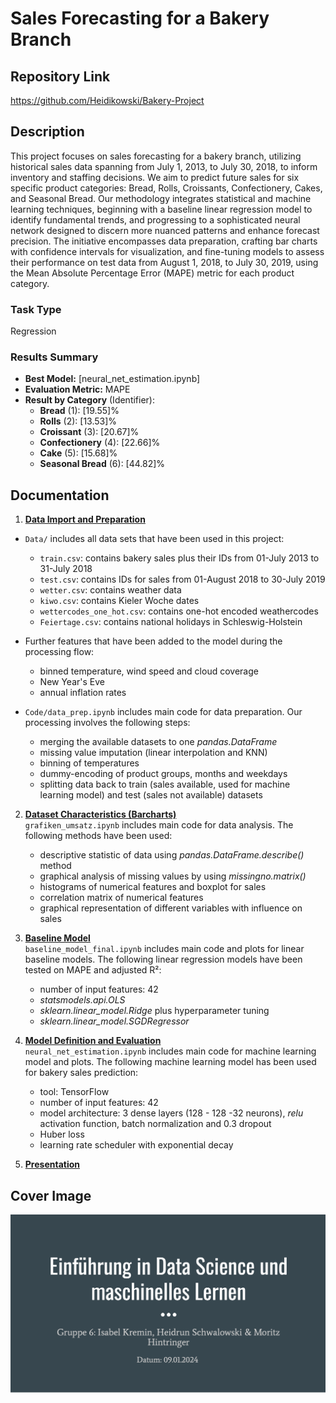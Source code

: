 # Sales Forecasting for a Bakery Branch

## Repository Link

https://github.com/Heidikowski/Bakery-Project

## Description

This project focuses on sales forecasting for a bakery branch, utilizing historical sales data spanning from July 1, 2013, to July 30, 2018, to inform inventory and staffing decisions. We aim to predict future sales for six specific product categories: Bread, Rolls, Croissants, Confectionery, Cakes, and Seasonal Bread. Our methodology integrates statistical and machine learning techniques, beginning with a baseline linear regression model to identify fundamental trends, and progressing to a sophisticated neural network designed to discern more nuanced patterns and enhance forecast precision. The initiative encompasses data preparation, crafting bar charts with confidence intervals for visualization, and fine-tuning models to assess their performance on test data from August 1, 2018, to July 30, 2019, using the Mean Absolute Percentage Error (MAPE) metric for each product category.

### Task Type

Regression

### Results Summary

-   **Best Model:** [neural_net_estimation.ipynb]
-   **Evaluation Metric:** MAPE
-   **Result by Category** (Identifier):
    -   **Bread** (1): [19.55]%
    -   **Rolls** (2): [13.53]%
    -   **Croissant** (3): [20.67]%
    -   **Confectionery** (4): [22.66]%
    -   **Cake** (5): [15.68]%
    -   **Seasonal Bread** (6): [44.82]%

## Documentation

1.  [**Data Import and Preparation**](0_DataPreparation/)  
- `Data/` includes all data sets that have been used in this project: 
    - `train.csv`: contains bakery sales plus their IDs from 01-July 2013 to 31-July 2018
    - `test.csv`: contains IDs for sales from 01-August 2018 to 30-July 2019
    - `wetter.csv`: contains weather data
    - `kiwo.csv`: contains Kieler Woche dates
    - `wettercodes_one_hot.csv`: contains one-hot encoded weathercodes
    - `Feiertage.csv`: contains national holidays in Schleswig-Holstein 

- Further features that have been added to the model during the processing flow:  
    - binned temperature, wind speed and cloud coverage  
    - New Year's Eve  
    - annual inflation rates  

- `Code/data_prep.ipynb` includes main code for data preparation. Our processing involves the following steps:  
    - merging the available datasets to one *pandas.DataFrame*  
    - missing value imputation (linear interpolation and KNN)  
    - binning of temperatures  
    - dummy-encoding of product groups, months and weekdays  
    - splitting data back to train (sales available, used for machine learning model) and test (sales not available) datasets 

2.  [**Dataset Characteristics (Barcharts)**](1_DatasetCharacteristics/)  
`grafiken_umsatz.ipynb` includes main code for data analysis. 
The following methods have been used: 
    - descriptive statistic of data using *pandas.DataFrame.describe()* method 
    - graphical analysis of missing values by using *missingno.matrix()* 
    - histograms of numerical features and boxplot for sales 
    - correlation matrix of numerical features 
    - graphical representation of different variables with influence on sales 

3.  [**Baseline Model**](2_BaselineModel/)  
`baseline_model_final.ipynb` includes main code and plots for linear baseline models. 
The following linear regression models have been tested on MAPE and adjusted R²: 
    - number of input features: 42  
    - *statsmodels.api.OLS* 
    - *sklearn.linear_model.Ridge* plus hyperparameter tuning 
    - *sklearn.linear_model.SGDRegressor* 

4.  [**Model Definition and Evaluation**](3_Model/)  
`neural_net_estimation.ipynb` includes main code for machine learning model and plots. 
The following machine learning model has been used for bakery sales prediction: 
    - tool: TensorFlow 
    - number of input features: 42  
    - model architecture: 3 dense layers (128 - 128 -32 neurons), *relu* activation function, batch normalization and 0.3 dropout 
    - Huber loss 
    - learning rate scheduler with exponential decay 

5.  [**Presentation**](4_Presentation/README.md)

## Cover Image

![](CoverImage/cover_image.png)
